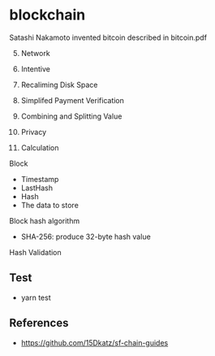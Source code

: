 # blockchain

Satashi Nakamoto invented bitcoin described in bitcoin.pdf

5. Network

6. Intentive

7. Recaliming Disk Space

8. Simplifed Payment Verification

9. Combining and Splitting Value

10. Privacy

11. Calculation


Block
 - Timestamp
 - LastHash
 - Hash
 - The data to store

Block hash algorithm
 - SHA-256: produce 32-byte hash value

Hash Validation


## Test
 - yarn test

## References
 - https://github.com/15Dkatz/sf-chain-guides
